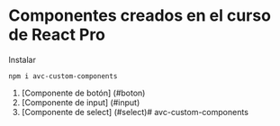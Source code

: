 # Componentes creados en el curso de React Pro

Instalar

```
npm i avc-custom-components

```

1. [Componente de botón] (#boton)
2. [Componente de input] (#input)
3. [Componente de select] (#select)#   a v c - c u s t o m - c o m p o n e n t s  
 